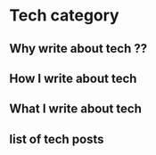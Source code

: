 # Tech category

## Why write about tech ??

## How I write about tech

## What I write about tech

## list of tech posts
